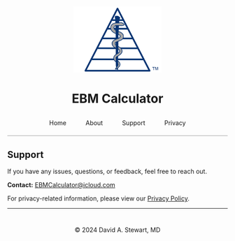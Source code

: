 <div style="text-align: center;">
  <img src="/assets/images/EBM Calculator Logo Any 3x.png" alt="EBM Calculator Logo" width="200">
  <h1>EBM Calculator</h1>
</div>

<div style="text-align: center; margin-top: 20px; border-bottom: 2px solid #ccc; padding-bottom: 10px;">
  <a href="/" style="padding: 10px 20px; text-decoration: none; display: inline-block;">Home</a>
  <a href="/about" style="padding: 10px 20px; text-decoration: none; display: inline-block;">About</a>
  <a href="/support" style="padding: 10px 20px; text-decoration: none; display: inline-block;">Support</a>
  <a href="/privacy-policy" style="padding: 10px 20px; text-decoration: none; display: inline-block;">Privacy</a>
</div>

## Support

<!-- Wrap the bulk of Markdown content in a container with width 600px and centered -->
<div style="max-width: 600px; margin: 20 auto;" markdown="1">

If you have any issues, questions, or feedback, feel free to reach out.  

**Contact:** [EBMCalculator@icloud.com](mailto:EBMCalculator@icloud.com)  

For privacy-related information, please view our [Privacy Policy](/privacy-policy).
</div>

---

<div style="text-align: center; margin-top: 40px;">
  &copy; 2024 David A. Stewart, MD
</div>
